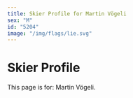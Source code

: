 ```yaml
---
title: Skier Profile for Martin Vögeli
sex: "M"
id: "5204"
image: "/img/flags/lie.svg" 
---
```


# Skier Profile

This page is for: Martin Vögeli.
    